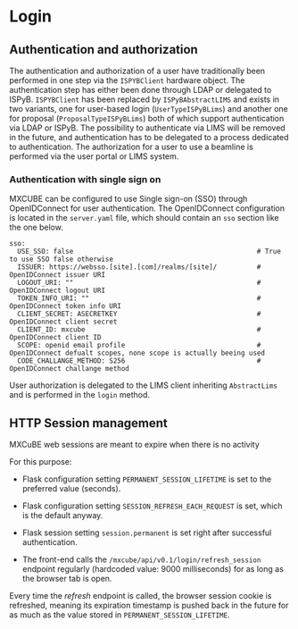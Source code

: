# Login

## Authentication and authorization

The authentication and authorization of a user have traditionally been performed in one step via the `ISPYBClient` hardware object. The authentication step has either been done through LDAP or delegated to ISPyB. `ISPYBClient` has been replaced by `ISPyBAbstractLIMS` and exists in two variants, one for user-based login (`UserTypeISPyBLims`) and another one for proposal (`ProposalTypeISPyBLims`) both of which support authentication via LDAP or ISPyB. The possibility to authenticate via LIMS will be removed in the future, and authentication has to be delegated to a process dedicated to authentication. The authorization for a user to use a beamline is performed via the user portal or LIMS system.

### Authentication with single sign on

MXCUBE can be configured to use Single sign-on (SSO) through OpenIDConnect for user authentication. The OpenIDConnect configuration is located in the `server.yaml` file, which should contain an `sso` section like the one below.

```
sso:
  USE_SSO: false                                              # True to use SSO false otherwise
  ISSUER: https://websso.[site].[com]/realms/[site]/          # OpenIDConnect issuer URI
  LOGOUT_URI: ""                                              # OpenIDConnect logout URI
  TOKEN_INFO_URI: ""                                          # OpenIDConnect token info URI
  CLIENT_SECRET: ASECRETKEY                                   # OpenIDConnect client secret
  CLIENT_ID: mxcube                                           # OpenIDConnect client ID
  SCOPE: openid email profile                                 # OpenIDConnect defualt scopes, none scope is actually beeing used
  CODE_CHALLANGE_METHOD: S256                                 # OpenIDConnect challange method
```

User authorization is delegated to the LIMS client inheriting `AbstractLims` and is performed in the `login` method.

## HTTP Session management

MXCuBE web sessions are meant to expire when there is no activity

For this purpose:

- Flask configuration setting `PERMANENT_SESSION_LIFETIME` is set
  to the preferred value (seconds).

- Flask configuration setting `SESSION_REFRESH_EACH_REQUEST` is set,
  which is the default anyway.

- Flask session setting `session.permanent` is set
  right after successful authentication.

- The front-end calls the `/mxcube/api/v0.1/login/refresh_session` endpoint
  regularly (hardcoded value: 9000 milliseconds)
  for as long as the browser tab is open.

Every time the _refresh_ endpoint is called,
the browser session cookie is refreshed,
meaning its expiration timestamp is pushed back in the future
for as much as the value stored in `PERMANENT_SESSION_LIFETIME`.
